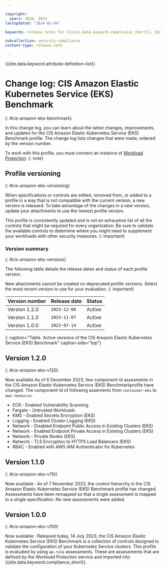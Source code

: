 ```yaml
---

copyright:
  years: 2020, 2024
lastupdated: "2024-01-04"

keywords: release notes for {{site.data.keyword.compliance_short}}, ibm security best practices, profile changes, enhancements, fixes, improvements

subcollection: security-compliance
content-type: release-note

---
```


{{site.data.keyword.attribute-definition-list}}

# Change log: CIS Amazon Elastic Kubernetes Service (EKS) Benchmark
{: #cis-amazon-eks-benchmark}

In this change log, you can learn about the latest changes, improvements, and updates for the CIS Amazon Elastic Kubernetes Service (EKS) Benchmark profile. The change log lists changes that were made, ordered by the version number.


To work with this profile, you must connect an instance of [Workload Protection](/docs/security-compliance?topic=security-compliance-setup-workload-protection).
{: note}


## Profile versioning
{: #cis-amazon-eks-versioning}

When specifications or controls are edited, removed from, or added to a profile in a way that is not compatible with the current version, a new version is released. To take advantage of the changes in a new version, update your attachments to use the newest profile version.

This profile is consistently updated and is not an exhaustive list of all the controls that might be required for every organization. Be sure to validate the available controls to determine where you might need to supplement your workloads with other security measures.
{: important}


### Version summary
{: #cis-amazon-eks-versions}

The following table details the release dates and status of each profile version.

New attachments cannot be created on deprecated profile versions. Select the most recent version to use for your evaluation.
{: important}

| Version number | Release date | Status |
|:---------------|:-------------|:-------|
| Version 1.2.0 | `2023-12-06` | Active |
| Version 1.1.0 | `2023-11-07` | Active |
| Version 1.0.0 | `2023-07-14` | Active |
{: caption="Table. Active versions of the CIS Amazon Elastic Kubernetes Service (EKS) Benchmark" caption-side="top"}


## Version 1.2.0
{: #cis-amazon-eks-v120}

Now available
 As of 6 December 2023, few component-id assesments in the CIS Amazon Elastic Kubernetes Service (EKS) Benchmarkprofile have changed.
 The component-id of following assements from `container-eks` to `aws-resource`.

   * ECR - Enabled Vulnerability Scanning
   * Fargate - Untrusted Workloads
   * KMS - Enabled Secrets Encryption (EKS)
   * Logging - Enabled Cluster Logging (EKS)
   * Network - Disabled Endpoint Public Access in Existing Clusters (EKS)
   * Network - Enabled Endpoint Private Access in Existing Clusters (EKS)
   * Network - Private Nodes (EKS)
   * Network - TLS Encryption to HTTPS Load Balancers (EKS)
   * RBAC - Enabled with AWS IAM Authenticator for Kubernetes



## Version 1.1.0
{: #cis-amazon-eks-v110}

Now available
:   As of 7 November 2023, the control hierarchy in the CIS Amazon Elastic Kubernetes Service (EKS) Benchmark profile has changed. Assessments have been remapped so that a single assessment is mapped to a single specification. No new assessments were added.


## Version 1.0.0
{: #cis-amazon-eks-v100}

Now available
:   Released today, 14 July 2023, the CIS Amazon Elastic Kubernetes Service (EKS) Benchmark is a collection of controls designed to validate the configuration of your Kubernetes Service clusters. This profile is evaluated by using `wp-rule` assessments. These are assessments that are defined by the Workload Protection service and imported into {{site.data.keyword.compliance_short}}.

